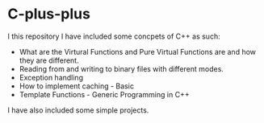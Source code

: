 # C-plus-plus

I this repository I have included some concpets of C++ as such:
- What are the Virtural Functions and Pure Virtual Functions are and how they are different. 
- Reading from and writing to binary files with different modes.
- Exception handling
- How to implement caching - Basic 
- Template Functions - Generic Programming in C++

I have also included some simple projects.
